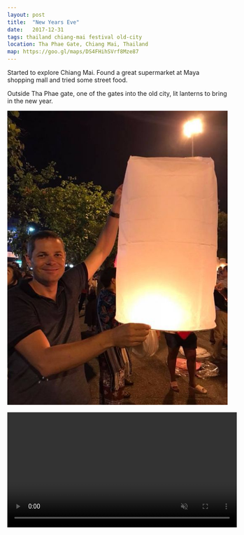 ```yaml
---
layout: post
title:  "New Years Eve"
date:   2017-12-31
tags: thailand chiang-mai festival old-city
location: Tha Phae Gate, Chiang Mai, Thailand
map: https://goo.gl/maps/DS4FHihSVrf8Mze87
---
```

Started to explore Chiang Mai.
Found a great supermarket at Maya shopping mall and tried some street food.

Outside Tha Phae gate, one of the gates into the old city,
lit lanterns to bring in the new year.

![Will launching a lantern](/photos/chiang-mai/will-lantern.jpg)

<video controls muted="true" width="525" src="/photos/chiang-mai/lanterns.mov">
